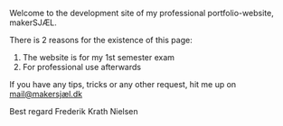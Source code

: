 Welcome to the development site of my professional portfolio-website, makerSJÆL.

There is 2 reasons for the existence of this page:
1. The website is for my 1st semester exam
2. For professional use afterwards

If you have any tips, tricks or any other request, hit me up on mail@makersjæl.dk

Best regard Frederik Krath Nielsen
